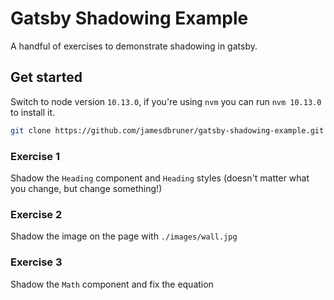 # Gatsby Shadowing Example

A handful of exercises to demonstrate shadowing in gatsby.

## Get started

Switch to node version `10.13.0`, if you're using `nvm` you can run `nvm 10.13.0` to install it.

```bash
git clone https://github.com/jamesdbruner/gatsby-shadowing-example.git gatsby-shadowing-example && cd gatsby-shadowing-example && yarn && yarn develop
```

### Exercise 1
Shadow the `Heading` component and `Heading` styles (doesn't matter what you change, but change something!)

### Exercise 2
Shadow the image on the page with `./images/wall.jpg`

### Exercise 3
Shadow the `Math` component and fix the equation